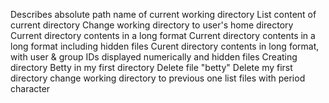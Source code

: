Describes absolute path name of current working directory
List content of current directory
Change working directory to user's home directory
Current directory contents in a long format
Current directory contents in a long format including hidden files
Curent directory contents in long format, with user & group IDs displayed numerically and hidden files
Creating directory
Betty in my first directory
Delete file "betty"
Delete my first directory
change working directory to previous one
list files with period character
